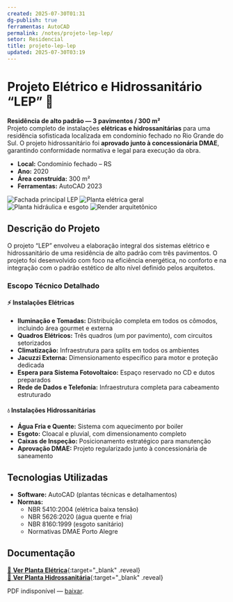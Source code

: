 ```yaml
---
created: 2025-07-30T01:31
dg-publish: true
ferramentas: AutoCAD
permalink: /notes/projeto-lep-lep/
setor: Residencial
title: projeto-lep-lep
updated: 2025-07-30T03:19
---
```


# Projeto Elétrico e Hidrossanitário “LEP” 🏡

**Residência de alto padrão — 3 pavimentos / 300 m²**  
Projeto completo de instalações **elétricas e hidrossanitárias** para uma residência sofisticada localizada em condomínio fechado no Rio Grande do Sul. O projeto hidrossanitário foi **aprovado junto à concessionária DMAE**, garantindo conformidade normativa e legal para execução da obra.

- **Local:** Condomínio fechado – RS  
- **Ano:** 2020  
- **Área construída:** 300 m²  
- **Ferramentas:** AutoCAD 2023  

<div class="project-gallery reveal">
  <img src="/assets/imagens/capa_thumb.jpg_lep.jpg" alt="Fachada principal LEP" class="gallery-thumb" loading="lazy">
  <img src="/assets/imagens/planta_eletrica_thumb.jpg_lep.jpg" alt="Planta elétrica geral" class="gallery-thumb" loading="lazy">
  <img src="/assets/imagens/planta_hidrosanitaria_thumb.jpg_lep.jpg" alt="Planta hidráulica e esgoto" class="gallery-thumb" loading="lazy">
  <img src="/assets/imagens/render_thumb.jpg_lep.jpg" alt="Render arquitetônico" class="gallery-thumb" loading="lazy">
</div>

## Descrição do Projeto

O projeto “LEP” envolveu a elaboração integral dos sistemas elétrico e hidrossanitário de uma residência de alto padrão com três pavimentos. O projeto foi desenvolvido com foco na eficiência energética, no conforto e na integração com o padrão estético de alto nível definido pelos arquitetos.

### Escopo Técnico Detalhado

#### ⚡ Instalações Elétricas
- **Iluminação e Tomadas:** Distribuição completa em todos os cômodos, incluindo área gourmet e externa
- **Quadros Elétricos:** Três quadros (um por pavimento), com circuitos setorizados
- **Climatização:** Infraestrutura para splits em todos os ambientes
- **Jacuzzi Externa:** Dimensionamento específico para motor e proteção dedicada
- **Espera para Sistema Fotovoltaico:** Espaço reservado no CD e dutos preparados
- **Rede de Dados e Telefonia:** Infraestrutura completa para cabeamento estruturado

#### 💧 Instalações Hidrossanitárias
- **Água Fria e Quente:** Sistema com aquecimento por boiler
- **Esgoto:** Cloacal e pluvial, com dimensionamento completo
- **Caixas de Inspeção:** Posicionamento estratégico para manutenção
- **Aprovação DMAE:** Projeto regularizado junto à concessionária de saneamento


## Tecnologias Utilizadas

- **Software:** AutoCAD (plantas técnicas e detalhamentos)
- **Normas:**  
  - NBR 5410:2004 (elétrica baixa tensão)  
  - NBR 5626:2020 (água quente e fria)  
  - NBR 8160:1999 (esgoto sanitário)   
  - Normativas DMAE Porto Alegre


## Documentação

[📄 **Ver Planta Elétrica**](/assets/pdfs/projeto-lep_eletrica.pdf_lep.pdf){:target="_blank" .reveal}  
[📄 **Ver Planta Hidrossanitária**](/assets/pdfs/projeto-lep_hidrosanitaria.pdf_lep.pdf){:target="_blank" .reveal}

<div class="pdf-container reveal">
  <object data="/assets/pdfs/projeto-lep_eletrica.pdf#toolbar=0"
          type="application/pdf" width="100%" height="500">
    <p>PDF indisponível — <a href="/assets/pdfs/projeto-lep_eletrica.pdf" target="_blank">baixar</a>.</p>
  </object>
</div>